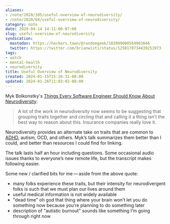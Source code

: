 ```yaml
---
aliases:
- /note/2020/105/useful-overview-of-neurodiversity/
- /note/2020/04/useful-overview-of-neurodiversity/
category: note
date: 2020-04-14 14:11:00-07:00
slug: useful-overview-of-neurodiversity
syndication:
  mastodon: https://hackers.town/@randomgeek/103999000564903846
  twitter: https://twitter.com/brianwisti/status/1250170734439251973
tags:
- watch
- mental-health
- neurodiversity
title: Useful Overview of Neurodiversity
created: 2024-01-15T15:26:31-08:00
updated: 2024-01-26T11:03:02-08:00
---
```


Myk Bolkonstky's [Things Every Software Engineer Should Know About Neurodiversity](https://egghead.io/lessons/egghead-things-every-software-engineer-should-know-about-neurodiversity):

 > 
 > A lot of the work in neurodiversity now seems to be suggesting that grouping
 > traits together and circling that and calling it a thing isn’t the best way to
 > reason about this. Insurance companies really love it.

Neurodiversity provides an alternate take on traits that are common to [ADHD](../../../card/ADHD.md), autism, OCD, and others. Myk’s talk summarizes them better than I could, and better than resources I could find for linking.

The talk lasts half an hour including questions. Some occasional audio issues thanks to everyone’s new remote life, but the transcript makes following easier.

Some new / clarified bits for me — aside from the above quote:

* many folks experience these traits, but their intensity for neurodivergent folks is such that we must plan our lives around them
* useful medical information is not widely available
* "dead time" oh god that thing where your brain won’t let you do something now because you’re planning to do something later
* description of "autistic burnout" sounds like something I’m going through right now
